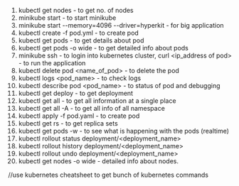 1. kubectl get nodes - to get no. of nodes
2. minikube start - to start minikube 
3. minikube start --memory=4096 --driver=hyperkit - for big application 
4. kubectl create -f pod.yml - to create pod
5. kubectl get pods - to get details about pod
6. kubectl get pods -o wide - to get detailed info about pods
7. minikube ssh - to login into kubernetes cluster, curl <ip_address of pod> - to run the application
8. kubectl delete pod <name_of_pod> - to delete the pod
9. kubectl logs <pod_name> - to check logs
10. kubectl describe pod <pod_name> - to status of pod and debugging
11. kubectl get deploy - to get deployment
12. kubectl get all - to get all information at a single place 
13. kubectl get all -A - to get all info of all namespace 
14. kubectl apply -f pod.yaml - to create pod
15. kubectl get rs - to get replica sets
16. kubectl get pods -w - to see what is happening with the pods (realtime)
17. kubectl rollout status deployment/<deployment_name>
18. kubectl rollout history deployment/<deployment_name> 
19. kubectl rollout undo deployment/<deployment_name>
20. kubectl get nodes -o wide - detailed info about nodes.

//use kubernetes cheatsheet to get bunch of kubernetes commands